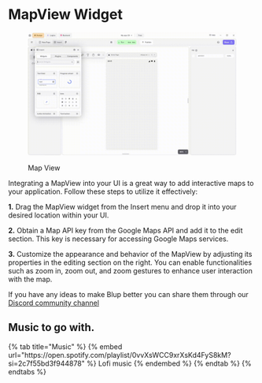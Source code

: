 # MapView Widget

<figure><img src="../../../.gitbook/assets/alert-dialog.gif" alt="Map View"><figcaption><p>Map View</p></figcaption></figure>

Integrating a MapView into your UI is a great way to add interactive maps to your application. Follow these steps to utilize it effectively:

**1.** Drag the MapView widget from the Insert menu and drop it into your desired location within your UI.

**2.** Obtain a Map API key from the Google Maps API and add it to the edit section. This key is necessary for accessing Google Maps services.

**3.**  Customize the appearance and behavior of the MapView by adjusting its properties in the editing section on the right. You can enable functionalities such as zoom in, zoom out, and zoom gestures to enhance user interaction with the map.

If you have any ideas to make Blup better you can share them through our [Discord community channel ](https://discord.com/channels/940632966093234176/965313562425823303)

## Music to go with.
 
<div class="container">
  {% tab title="Music" %}
  {% embed url="https://open.spotify.com/playlist/0vvXsWCC9xrXsKd4FyS8kM?si=2c7f55bd3f944878" %}
  Lofi music
  {% endembed %}
  {% endtab %}
  {% endtabs %}
</div>